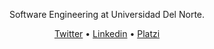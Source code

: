 <p align ="center"> Software Engineering at Universidad Del Norte. </p>



<p align="center">
  <a href="https://twitter.com/amstrongm29">Twitter</a> •
  <a href="https://www.linkedin.com/in/amstrongmonachello/">Linkedin</a> •
  <a href="https://platzi.com/@amstrongmonachello/">Platzi</a> 
</p>




